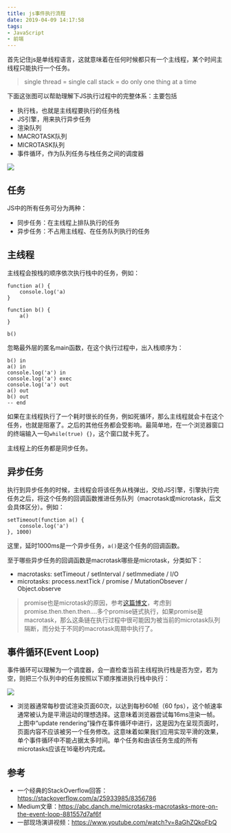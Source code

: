 ```yaml
---
title: js事件执行流程
date: 2019-04-09 14:17:58
tags:
- JavaScript
- 前端
---
```


首先记住js是单线程语言，这就意味着在任何时候都只有一个主线程，某个时间主线程只能执行一个任务。

<!-- more -->

> single thread = single call stack = do only one thing at a time

下面这张图可以帮助理解下JS执行过程中的完整体系：主要包括

* 执行栈，也就是主线程要执行的任务栈
* JS引擎，用来执行异步任务
* 渲染队列
* MACROTASK队列
* MICROTASK队列
* 事件循环，作为队列任务与栈任务之间的调度器

![](https://user-images.githubusercontent.com/35499042/55784635-8d86ab80-5ae3-11e9-8231-5bf99b6e9bb0.jpeg)

## 任务

JS中的所有任务可分为两种：

* 同步任务：在主线程上排队执行的任务
* 异步任务：不占用主线程、在任务队列执行的任务

## 主线程

主线程会按栈的顺序依次执行栈中的任务，例如：

````
function a() {
    console.log('a)
}

function b() {
    a()
}

b()
````

忽略最外层的匿名main函数，在这个执行过程中，出入栈顺序为：

````
b() in
a() in 
console.log('a') in 
console.log('a') exec
console.log('a') out
a() out
b() out
-- end
````

如果在主线程执行了一个耗时很长的任务，例如死循环，那么主线程就会卡在这个任务，也就是阻塞了。之后的其他任务都会受影响。最简单地，在一个浏览器窗口的终端输入一句`while(true) {}`，这个窗口就卡死了。

主线程上的任务都是同步任务。

## 异步任务

执行到异步任务的时候，主线程会将该任务从栈弹出，交给JS引擎，引擎执行完任务之后，将这个任务的回调函数推进任务队列（macrotask或microtask，后文会具体区分）。例如：

````
setTimeout(function a() {
    console.log('a')
}, 1000)
````

这里，延时1000ms是一个异步任务，`a()`是这个任务的回调函数。

至于哪些异步任务的回调函数是macrotask哪些是microtask，分类如下：

* macrotasks: setTimeout / setInterval / setImmediate / I/O
* microtasks: process.nextTick / promise / MutationObsever / Object.observe 

> promise也是microtask的原因，参考[这篇博文](https://abc.danch.me/microtasks-macrotasks-more-on-the-event-loop-881557d7af6f)，考虑到promise.then.then.then....多个promise链式执行，如果promise是macrotask，那么这条链在执行过程中很可能因为被当前的microtask队列隔断，而分处于不同的macrotask周期中执行了。

## 事件循环(Event Loop)

事件循环可以理解为一个调度器，会一直检查当前主线程执行栈是否为空，若为空，则把三个队列中的任务按照以下顺序推进执行栈中执行：

![](https://pic3.zhimg.com/v2-ad1a251cb91d37625185a4fb874494fc_1200x500.jpg)

* 浏览器通常每秒尝试渲染页面60次，以达到每秒60帧（60 fps），这个帧速率通常被认为是平滑运动的理想选择。这意味着浏览器尝试每16ms渲染一帧。上图中“update rendering”操作在事件循环中进行，这是因为在呈现页面时，页面内容不应该被另一个任务修改。这意味着如果我们应用实现平滑的效果，单个事件循环中不能占据太多时间。单个任务和由该任务生成的所有microtasks应该在16毫秒内完成。

## 参考

* 一个经典的StackOverflow回答：https://stackoverflow.com/a/25933985/8356786
* Medium文章：https://abc.danch.me/microtasks-macrotasks-more-on-the-event-loop-881557d7af6f
* 一部现场演讲视频：https://www.youtube.com/watch?v=8aGhZQkoFbQ